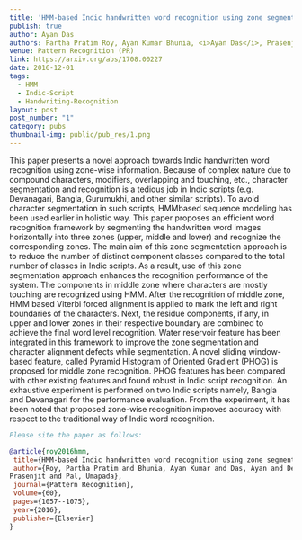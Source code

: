 ```yaml
---
title: 'HMM-based Indic handwritten word recognition using zone segmentation'
publish: true
author: Ayan Das
authors: Partha Pratim Roy, Ayan Kumar Bhunia, <i>Ayan Das</i>, Prasenjit Dey, Umapada Pal
venue: Pattern Recognition (PR)
link: https://arxiv.org/abs/1708.00227
date: 2016-12-01
tags:
  - HMM
  - Indic-Script
  - Handwriting-Recognition
layout: post
post_number: "1"
category: pubs
thumbnail-img: public/pub_res/1.png
---
```


This paper presents a novel approach towards Indic handwritten word recognition using zone-wise
information. Because of complex nature due to compound characters, modifiers, overlapping and
touching, etc., character segmentation and recognition is a tedious job in Indic scripts (e.g. Devanagari,
Bangla, Gurumukhi, and other similar scripts). To avoid character segmentation in such scripts, HMMbased
sequence modeling has been used earlier in holistic way. This paper proposes an efficient word
recognition framework by segmenting the handwritten word images horizontally into three zones (upper,
middle and lower) and recognize the corresponding zones. The main aim of this zone segmentation
approach is to reduce the number of distinct component classes compared to the total number of classes in
Indic scripts. As a result, use of this zone segmentation approach enhances the recognition performance of
the system. The components in middle zone where characters are mostly touching are recognized using
HMM. After the recognition of middle zone, HMM based Viterbi forced alignment is applied to mark the
left and right boundaries of the characters. Next, the residue components, if any, in upper and lower zones
in their respective boundary are combined to achieve the final word level recognition. Water reservoir
feature has been integrated in this framework to improve the zone segmentation and character alignment
defects while segmentation. A novel sliding window-based feature, called Pyramid Histogram of Oriented
Gradient (PHOG) is proposed for middle zone recognition. PHOG features has been compared with other
existing features and found robust in Indic script recognition. An exhaustive experiment is performed on
two Indic scripts namely, Bangla and Devanagari for the performance evaluation. From the experiment, it
has been noted that proposed zone-wise recognition improves accuracy with respect to the traditional way
of Indic word recognition.

~~~BibTex
Please site the paper as follows:

@article{roy2016hmm,
 title={HMM-based Indic handwritten word recognition using zone segmentation},
 author={Roy, Partha Pratim and Bhunia, Ayan Kumar and Das, Ayan and Dey,
Prasenjit and Pal, Umapada},
 journal={Pattern Recognition},
 volume={60},
 pages={1057--1075},
 year={2016},
 publisher={Elsevier}
}
~~~